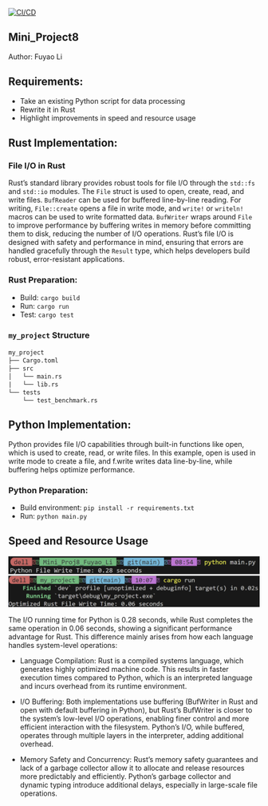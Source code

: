 [![CI/CD](https://github.com/nogibjj/Mini_Proj7_Fuyao_Li/actions/workflows/cicd.yml/badge.svg)](https://github.com/nogibjj/Mini_Proj7_Fuyao_Li/actions/workflows/cicd.yml)
## Mini_Project8

Author: Fuyao Li

## Requirements:
+ Take an existing Python script for data processing
+ Rewrite it in Rust
+ Highlight improvements in speed and resource usage

## Rust Implementation:
### File I/O in Rust
Rust’s standard library provides robust tools for file I/O through the `std::fs` and `std::io` modules. The `File` struct is used to open, create, read, and write files. `BufReader` can be used for buffered line-by-line reading. For writing, `File::create` opens a file in write mode, and `write!` or `writeln!` macros can be used to write formatted data. `BufWriter` wraps around `File` to improve performance by buffering writes in memory before committing them to disk, reducing the number of I/O operations. Rust’s file I/O is designed with safety and performance in mind, ensuring that errors are handled gracefully through the `Result` type, which helps developers build robust, error-resistant applications.

### Rust Preparation:
+ Build: `cargo build`
+ Run: `cargo run`
+ Test: `cargo test`

### `my_project` Structure  
```plaintext
my_project
├── Cargo.toml
├── src
│   └── main.rs
|   └── lib.rs
└── tests
    └── test_benchmark.rs
```

## Python Implementation:
Python provides file I/O capabilities through built-in functions like open, which is used to create, read, or write files. In this example, open is used in write mode to create a file, and f.write writes data line-by-line, while buffering helps optimize performance. 

### Python Preparation:
+ Build environment: `pip install -r requirements.txt`
+ Run: `python main.py`

## Speed and Resource Usage
![python](python.png)
![rust](rust.png)

The I/O running time for Python is 0.28 seconds, while Rust completes the same operation in 0.06 seconds, showing a significant performance advantage for Rust. This difference mainly arises from how each language handles system-level operations:

+ Language Compilation: Rust is a compiled systems language, which generates highly optimized machine code. This results in faster execution times compared to Python, which is an interpreted language and incurs overhead from its runtime environment.

+ I/O Buffering: Both implementations use buffering (BufWriter in Rust and open with default buffering in Python), but Rust’s BufWriter is closer to the system’s low-level I/O operations, enabling finer control and more efficient interaction with the filesystem. Python’s I/O, while buffered, operates through multiple layers in the interpreter, adding additional overhead.

+ Memory Safety and Concurrency: Rust’s memory safety guarantees and lack of a garbage collector allow it to allocate and release resources more predictably and efficiently. Python’s garbage collector and dynamic typing introduce additional delays, especially in large-scale file operations.
